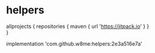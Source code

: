 # helpers

allprojects {
	repositories {
		maven { url 'https://jitpack.io' }
	}	
}

implementation 'com.github.w8me:helpers:2e3a516e7a'
	
